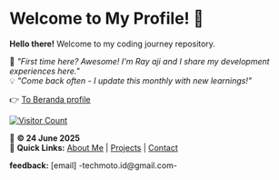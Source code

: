 # Welcome to My Profile! 👋

**Hello there!** Welcome to my coding journey repository. 

🌱 *"First time here? Awesome! I'm Ray aji and I share my development experiences here."*  
💡 *"Come back often - I update this monthly with new learnings!"*

👉 [To Beranda profile](./home.html)

[![Visitor Count](https://visitor-badge.laobi.icu/badge?page_id=rayaji.profile)](https://github.com/rayaji)

📅 **© 24 June 2025**  
🔗 **Quick Links:**  [About Me](./about) | [Projects](./projects) | [Contact](./contact)

**feedback:** [email] -techmoto.id@gmail.com-
